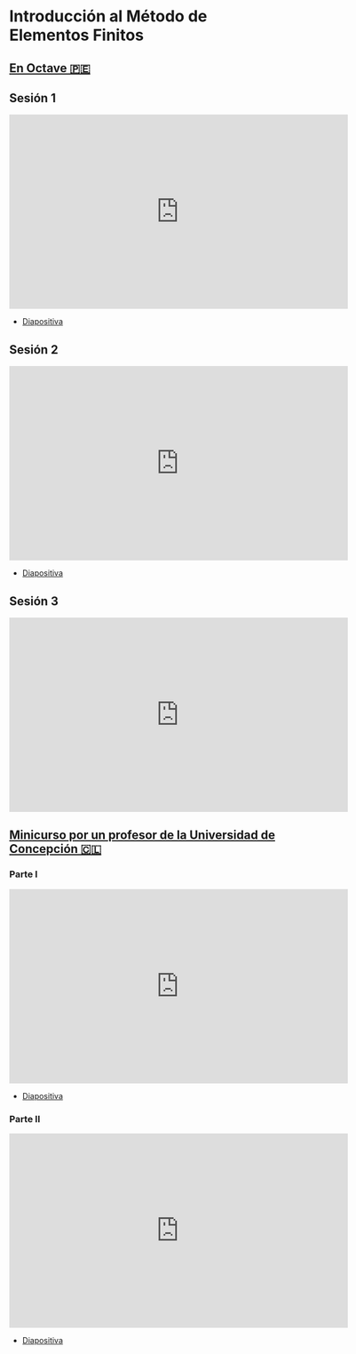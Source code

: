 # Introducción al Método de Elementos Finitos

## [En Octave 🇵🇪](https://www.gnu.org/software/octave/index)

## Sesión 1

<iframe width="610" height="350"
  sandbox="allow-same-origin allow-scripts allow-popups"
  src="https://diode.zone/videos/embed/uYwgv9SX33BBmMZCVv3bFJ?title=0&warningTitle=0&peertubeLink=0"
  frameborder="0" allowfullscreen>
</iframe>

- [Diapositiva](https://ecloud.global/s/84bFcWixzacwtMH)

## Sesión 2

<iframe width="610" height="350"
  sandbox="allow-same-origin allow-scripts allow-popups"
  src="https://diode.zone/videos/embed/k6TYnvTsWSeeGjmefh4NkY?title=0&warningTitle=0&peertubeLink=0"
  frameborder="0" allowfullscreen>
</iframe>

- [Diapositiva](https://ecloud.global/s/GLX9bMH8Q5Ce7Eb)

## Sesión 3

<iframe width="610" height="350"
  sandbox="allow-same-origin allow-scripts allow-popups"
  src="https://diode.zone/videos/embed/pNmeuDoZz2aZZr9SV2hvUz?title=0&warningTitle=0&peertubeLink=0"
  frameborder="0" allowfullscreen>
</iframe>

<!-- - [Diapositiva](https://ecloud.global/s/GLX9bMH8Q5Ce7Eb) -->

## [Minicurso por un profesor de la Universidad de Concepción 🇨🇱](https://sites.google.com/uni.edu.pe/cimmuni-2022/materiales#h.vbmc8ur8scsu)

### Parte I

<iframe width="610" height="350"
  sandbox="allow-same-origin allow-scripts allow-popups"
  src="https://diode.zone/videos/embed/3haEShmV3K6V8GqSKcd7x5?title=0&warningTitle=0&peertubeLink=0"
  frameborder="0" allowfullscreen>
</iframe>

- [Diapositiva](https://drive.google.com/file/d/1DtzzcXpcbacklp8dz_gKy0Is3xY4ZKcF/view)

### Parte II 

<iframe width="610" height="350"
  sandbox="allow-same-origin allow-scripts allow-popups"
  src="https://diode.zone/videos/embed/xjtKnLwPnZZp3tU8eCy592?title=0&warningTitle=0&peertubeLink=0"
  frameborder="0" allowfullscreen>
</iframe>

- [Diapositiva](https://www.dropbox.com/s/1dxu22372vixmzv/Mini-Curso1-FEM-1d-Apr%2018-Apr%2022%2C%202022-completo.pdf?dl=0)